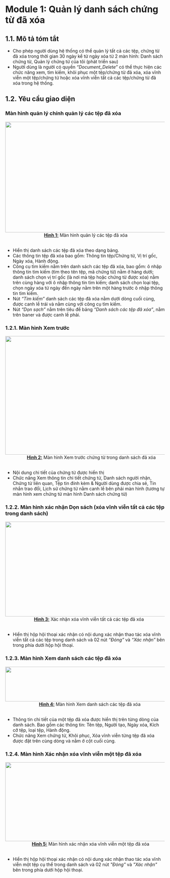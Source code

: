 # **Module 1: Quản lý danh sách chứng từ đã xóa** 
## **1.1. Mô tả tóm tắt**
* Cho phép người dùng hệ thống có thể quản lý tất cả các tệp, chứng từ đã xóa trong thời gian 30 ngày kể từ ngày xóa từ 2 màn hình: Danh sách chứng từ, Quản lý chứng từ của tôi (phát triển sau) 
* Người dùng là người có quyền *“Document_Delete”* có thể thực hiện các chức năng xem, tìm kiếm, khôi phục một tệp/chứng từ đã xóa, xóa vĩnh viễn một tệp/chứng từ hoặc xóa vĩnh viễn tất cả các tệp/chứng từ đã xóa trong hệ thống.
## **1.2. Yêu cầu giao diện**
### Màn hình quản lý chính quản lý các tệp đã xóa
<img src="./image/Aspose.Words.85c484d6-cbe2-464d-aa30-6c15a9007e31.001.png" style="text-align:center; height:350px; width:700px"/>
<div style="text-align: center; margin-left: 5px;"><u><strong>Hình 1:</strong></u> Màn hình quản lý các tệp đã xóa</div>
<br>

* Hiển thị danh sách các tệp đã xóa theo dạng bảng.
* Các thông tin tệp đã xóa bao gồm: Thông tin tệp/Chứng từ, Vị trí gốc, Ngày xóa, Hành động.
* Công cụ tìm kiếm nằm trên danh sách các tệp đã xóa, bao gồm: ô nhập thông tin tìm kiếm (tìm theo tên tệp, mã chứng từ) nằm ở hàng dưới; danh sách chọn vị trí gốc (là nơi mà tệp hoặc chứng từ được xóa) nằm trên cùng hàng với ô nhập thông tin tìm kiếm; danh sách chọn loại tệp, chọn ngày xóa từ ngày đến ngày nằm trên một hàng trước ô nhập thông tin tìm kiếm.
* Nút *“Tìm kiếm”* danh sách các tệp đã xóa nằm dưới dòng cuối cùng, được canh lề trái và nằm cùng với công cụ tìm kiếm.
* Nút *“Dọn sạch”* nằm trên tiêu đề bảng *“Danh sách các tệp đã xóa”*, nằm trên baner và được canh lề phải.
### **1.2.1. Màn hình Xem trước**
<img src="./image/Aspose.Words.85c484d6-cbe2-464d-aa30-6c15a9007e31.002.png" style="text-align:center; width:800px; height:375px"/>

<div style="text-align: center; margin-left:40px"><u><strong>Hình 2:</strong></u> Màn hình Xem trước chứng từ trong danh sách đã xóa</div>
<br>

* Nội dung chi tiết của chứng từ được hiển thị
* Chức năng Xem thông tin chi tiết chứng từ, Danh sách người nhận, Chứng từ liên quan, Tệp tin đính kèm & Người dùng được chia sẻ, Tin nhắn trao đổi, Lịch sử chứng từ nằm canh lề bên phải màn hình (tương tự màn hình xem chứng từ màn hình Danh sách chứng từ)
### **1.2.2. Màn hình xác nhận Dọn sách (xóa vĩnh viễn tất cả các tệp trong danh sách)**
<img src="./image/Aspose.Words.85c484d6-cbe2-464d-aa30-6c15a9007e31.003.png" style="text-align:center; height:300px; width:640px;"/>
<div style="text-align: center; margin-left:25px"><u><strong>Hình 3:</strong></u> Xác nhận xóa vĩnh viễn tất cả các tệp đã xóa</div>
<br>

* Hiển thị hộp hội thoại xác nhận có nội dung xác nhận thao tác xóa vĩnh viễn tất cả các tệp trong danh sách và 02 nút *“Đóng”* và *“Xác nhận”* bên trong phía dưới hộp hội thoại.
### **1.2.3. Màn hình Xem danh sách các tệp đã xóa** 
<img src="./image/Aspose.Words.85c484d6-cbe2-464d-aa30-6c15a9007e31.004.png" style="text-align:center; height:110px; width:700px"/>

<div style="text-align: center;margin-left:30px"><u><strong>Hình 4:</strong></u> Màn hình Xem danh sách các tệp đã xóa</div>
<br>

* Thông tin chi tiết của một tệp đã xóa được hiển thị trên từng dòng của danh sách. Bao gồm các thông tin: Tên tệp, Người tạo, Ngày xóa, Kích cỡ tệp, loại tệp, Hành động.
* Chức năng Xem chứng từ, Khôi phục, Xóa vĩnh viễn từng tệp đã xóa được đặt trên cùng dòng và nằm ở cột cuối cùng.
### **1.2.4. Màn hình Xác nhận xóa vĩnh viễn một tệp đã xóa**
<img src="./image/Aspose.Words.85c484d6-cbe2-464d-aa30-6c15a9007e31.005.png" style="text-align:center; height:250px; width:700px"/>

<div style="text-align: center;margin-left:35px"><u><strong>Hình 5:</strong></u> Màn hình xác nhận xóa vĩnh viễn một tệp đã xóa</div>
<br>

* Hiển thị hộp hội thoại xác nhận có nội dung xác nhận thao tác xóa vĩnh viễn một tệp cụ thể trong danh sách và 02 nút *"Đóng"* và *"Xác nhận"* bên trong phía dưới hộp hội thoại.
